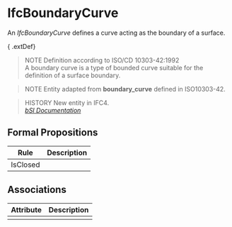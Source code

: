 IfcBoundaryCurve
================
An _IfcBoundaryCurve_ defines a curve acting as the boundary of a surface.  
  
{ .extDef}  
> NOTE  Definition according to ISO/CD 10303-42:1992  
> A boundary curve is a type of bounded curve suitable for the definition of a
> surface boundary.  
  
> NOTE  Entity adapted from **boundary_curve** defined in ISO10303-42.  
  
> HISTORY  New entity in IFC4.  
[ _bSI
Documentation_](https://standards.buildingsmart.org/IFC/DEV/IFC4_2/FINAL/HTML/schema/ifcgeometryresource/lexical/ifcboundarycurve.htm)


Formal Propositions
-------------------
| Rule     | Description   |
|----------|---------------|
| IsClosed |               |

Associations
------------
| Attribute   | Description   |
|-------------|---------------|
|             |               |

